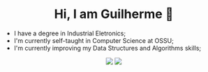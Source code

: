 <h1 align="center">Hi, I am Guilherme  👋</h1>

* I have a degree in Industrial Eletronics;
* I'm currently self-taught in Computer Science at OSSU;
* I'm currently improving my Data Structures and Algorithms skills;


<div>
<p align="center"><a href = "mailto:guilhermegianluppi@gmail.com"><img src="https://img.shields.io/badge/Gmail-D14836?style=for-the-badge&logo=gmail&logoColor=white" target="_blank"></a>
<a href="https://www.linkedin.com/in/guilherme-gianluppi-moura-264b43207/" target="_blank"><img src="https://img.shields.io/badge/-LinkedIn-%230077B5?style=for-the-badge&logo=linkedin&logoColor=white" target="_blank"></a> </p> 
</div>


